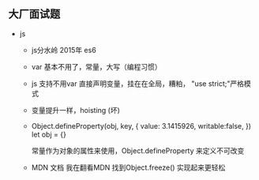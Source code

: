 ## 大厂面试题

- js
    - js分水岭 2015年 es6
    - var 基本不用了，常量，大写（编程习惯）
    - js 支持不用var 直接声明变量，挂在在全局，糟粕， "use strict;"严格模式
    - 变量提升一样，hoisting  (坏)
    - Object.defineProperty(obj, key, {
        value: 3.1415926,
        writable:false,
    })
        let obj = {}  
        
        常量作为对象的属性来使用，Object.defineProperty 来定义不可改变
    - MDN 文档
        我在翻看MDN 找到Object.freeze() 实现起来更轻松
